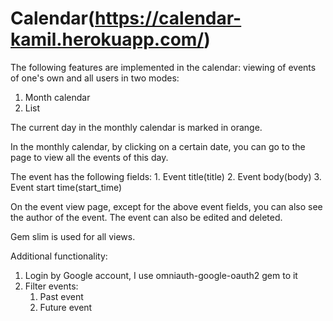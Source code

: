 # Calendar(https://calendar-kamil.herokuapp.com/)

The following features are implemented in the calendar: viewing of events of one's own and all users in two modes:
1. Month calendar
2. List 

The current day in the monthly calendar is marked in orange.

In the monthly calendar, by clicking on a certain date, you can go to the page to view all the events of this day.

The event has the following fields:
    1. Event title(title)
    2. Event body(body)
    3. Event start time(start_time)

On the event view page, except for the above event fields, you can also see the author of the event. The event can also be edited and deleted.

Gem slim is used for all views.

Additional functionality:
1. Login by Google account, I use omniauth-google-oauth2 gem to it
2. Filter events: 
    1. Past event
    2. Future event